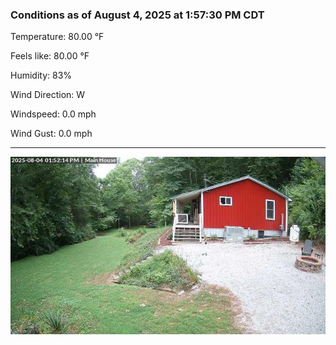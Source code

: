 ### Conditions as of August 4, 2025 at 1:57:30 PM CDT 

Temperature: 80.00 &deg;F

Feels like: 80.00 &deg;F

Humidity: 83%

Wind Direction: W

Windspeed: 0.0 mph

Wind Gust: 0.0 mph

---

<img src="./images/latest.jpeg"/>

